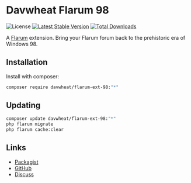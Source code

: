 # Davwheat Flarum 98

![License](https://img.shields.io/badge/license-MIT-blue.svg) [![Latest Stable Version](https://img.shields.io/packagist/v/davwheat/flarum-ext-98.svg)](https://packagist.org/packages/davwheat/flarum-ext-98) [![Total Downloads](https://img.shields.io/packagist/dt/davwheat/flarum-ext-98.svg)](https://packagist.org/packages/davwheat/flarum-ext-98)

A [Flarum](http://flarum.org) extension. Bring your Flarum forum back to the prehistoric era of Windows 98.

## Installation

Install with composer:

```sh
composer require davwheat/flarum-ext-98:"*"
```

## Updating

```sh
composer update davwheat/flarum-ext-98:"*"
php flarum migrate
php flarum cache:clear
```

## Links

- [Packagist](https://packagist.org/packages/davwheat/flarum-ext-98)
- [GitHub](https://github.com/davwheat/flarum-ext-98)
- [Discuss](https://discuss.flarum.org/d/PUT_DISCUSS_SLUG_HERE)

